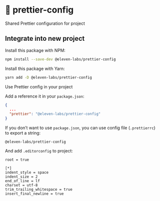 # :nail_care: prettier-config
Shared Prettier configuration for project

## Integrate into new project

Install this package with NPM:

```sh
npm install --save-dev @eleven-labs/prettier-config
```

Install this package with Yarn:

```sh
yarn add -D @eleven-labs/prettier-config
```

Use Prettier config in your project

Add a reference it in your `package.json`:

```json
{
  ...
  "prettier": "@eleven-labs/prettier-config"
}
```

If you don’t want to use `package.json`, you can use config file (`.prettierrc`) to export a string:

```
@eleven-labs/prettier-config
```

And add `.editorconfig` to project:
```
root = true

[*]
indent_style = space
indent_size = 2
end_of_line = lf
charset = utf-8
trim_trailing_whitespace = true
insert_final_newline = true
```
